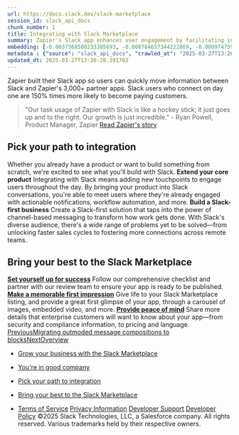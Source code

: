 ```yaml
---
url: https://docs.slack.dev/slack-marketplace
session_id: slack_api_docs
chunk_number: 1
title: Integrating with Slack Marketplace
summary: Zapier's Slack app enhances user engagement by facilitating information transfer between Slack and over 3,000 partner apps, significantly increasing customer acquisition. The document outlines pathways for integrating products with Slack, emphasizing the benefits of incorporating Slack into user interactions.
embedding: [-0.0037368580233305693, -0.008784657344222069, -0.000974759110249579, 0.02285362407565117, 0.030327340587973595, -0.02319149486720562, -0.003922687377780676, 0.03351684659719467, 0.001839709933847189, 0.008534632623195648, -0.002743516117334366, -0.016434065997600555, -0.03340872749686241, 0.011541688814759254, 0.01195389125496149, 0.05516764894127846, -0.017555799335241318, -0.005767465569078922, -0.040058039128780365, 0.031192291527986526, 0.030624667182564735, 0.04786962643265724, -0.012649906799197197, 0.04584239795804024, -0.03362496569752693, -0.008764385245740414, -0.03427368029952049, 0.021434564143419266, -0.02759733982384205, -0.003233429742977023, 0.01890728622674942, -0.02778654731810093, -0.00487886369228363, 0.04238259419798851, 0.01852886937558651, -0.0058113886043429375, -0.0028195371851325035, 0.03676041215658188, 0.03759833425283432, -0.012886417098343372, -0.03221942111849785, 0.0241240207105875, -0.003801053622737527, 0.0235158521682024, -0.002032296732068062, 0.005345126148313284, -0.035706255584955215, -0.016555700451135635, -0.012845871970057487, 0.0051728119142353535, -0.059249136596918106, -0.005713406018912792, 0.013055352494120598, -0.03127337992191315, -0.06070873886346817, -0.024921396747231483, 0.025935010984539986, -0.015015006996691227, -0.02873258665204048, 0.011190301738679409, 0.010791613720357418, -0.030192192643880844, 0.0012053563259541988, -0.008446785621345043, -0.048815663903951645, -0.02265090122818947, -0.016123225912451744, 0.016528671607375145, 0.019664118066430092, 0.04378813877701759, 0.07016914337873459, 0.014055452309548855, 0.02309689112007618, 0.006314817350357771, 0.015893472358584404, -0.03862546384334564, -0.008548147045075893, 0.07011508196592331, 0.005470138508826494, -0.05078883469104767, -0.039895858615636826, -0.0006782769341953099, -0.011839015409350395, -0.018055850639939308, -0.07562914490699768, 0.01431223377585411, -0.01946139521896839, -0.02361045591533184, -0.00975096970796585, 0.029327241703867912, 0.0017603101441636682, -0.00910225696861744, -0.02373209036886692, 0.014150056056678295, 0.05178893357515335, 0.0044430093839764595, 0.026732388883829117, 0.015542086213827133, 0.010501044802367687, 0.05305933207273483, 0.06065468117594719, -0.02859743870794773, -0.05578933283686638, -0.03732803836464882, -0.014582531526684761, -0.029300210997462273, 0.05246467888355255, -0.01412302628159523, 0.026232339441776276, -0.04289615899324417, -0.11774143576622009, 0.04095001891255379, 0.004071350675076246, -0.017271988093852997, -0.008169731125235558, -0.03151664882898331, 0.0010043228976428509, 0.0069669089280068874, -0.0033753355965018272, -0.019961444661021233, -0.0774671658873558, -0.015285303816199303, -0.020150652155280113, 0.02323204092681408, 0.016488125547766685, -0.035625163465738297, -0.030570607632398605, -0.0006343536078929901, -0.03167882561683655, -0.01929921656847, -0.005615423433482647, -0.025880951434373856, 0.06043844297528267, -0.03311140090227127, -0.044923387467861176, -0.015609660185873508, -0.05232952907681465, -0.016339462250471115, -0.020934514701366425, 0.003689556149765849, -0.0037807815242558718, -0.043842196464538574, 0.011487629264593124, -0.002660737605765462, -0.062438640743494034, -0.04749120771884918, -0.009413097985088825, -0.024691645056009293, -0.04603160545229912, -0.0013371262466534972, -0.003167544724419713, -0.008973865769803524, -0.009163073264062405, -0.011372752487659454, 0.003665905212983489, -0.007581835146993399, 0.030570607632398605, 0.09233351051807404, -0.0019461394986137748, 0.008865746669471264, 0.010014509782195091, 0.031435560435056686, -0.0051660542376339436, 0.003689556149765849, -0.02781357616186142, -0.007939978502690792, 0.02247520722448826, -0.054032400250434875, -0.08006201684474945, 0.0015575872967019677, -0.03727397695183754, -0.04178794100880623, -0.013014808297157288, 0.02384020946919918, 0.04578833654522896, -0.014460898004472256, -0.048977844417095184, -0.006666203495115042, 0.002196164336055517, -0.016934117302298546, -0.012453941628336906, -0.008494088426232338, -0.07152062654495239, -0.06719586998224258, -0.05232952907681465, 0.005399185698479414, -0.07054755836725235, 0.0035713010001927614, -0.0009646229445934296, 0.0006837673136033118, -0.035327836871147156, -0.0036456328816711903, 0.0233131293207407, -0.00970366783440113, 0.03348981589078903, -0.014541986398398876, 0.04735606163740158, 0.026854021474719048, -0.008919806219637394, 0.0006803885917179286, 0.010913247242569923, -0.00032161138369701803, 0.03651714697480202, -0.026867536827921867, 0.013778396882116795, -0.001090480014681816, 0.0007441618363372982, 0.034652095288038254, -0.07762934267520905, -0.002922588028013706, 0.05135645717382431, -0.04378813877701759, 0.009859088808298111, -0.01855590008199215, -0.04038239270448685, -0.024975456297397614, 0.0016876677982509136, 0.035895463079214096, -0.015852928161621094, 0.0237185750156641, -0.02302931807935238, 0.049031902104616165, 0.005280930548906326, -0.03838219493627548, 0.034084469079971313, 0.05095101147890091, 0.03594952076673508, -0.06941230595111847, 0.06097903847694397, 0.007946736179292202, 0.030543578788638115, 0.016501640900969505, -0.024502437561750412, -0.05143754929304123, 0.03703070804476738, -0.009061711840331554, 0.015163670293986797, -0.0003013390814885497, 0.014974461868405342, 0.02323204092681408, 0.000868329603690654, -0.016407037153840065, 0.035598136484622955, 0.020096592605113983, 0.03678744286298752, 0.010967306792736053, -0.03905794024467468, -0.05154566839337349, -0.00939282588660717, 0.03676041215658188, 0.05005903169512749, 0.04105813801288605, 0.01931273192167282, -0.008203518576920033, 0.024718673899769783, -0.0872519239783287, 0.00603438401594758, -0.00018973593250848353, 0.02377263456583023, -0.006243864074349403, -0.004061214625835419, 0.013055352494120598, -0.0937931090593338, 0.0021556196734309196, -0.0062945447862148285, 0.009872603230178356, 0.030219221487641335, 0.012210673652589321, 0.015650205314159393, 0.01166332233697176, 0.03692259266972542, -0.010663222521543503, 0.0035983307752758265, 0.016244858503341675, 0.0014199047582224011, -0.03232754021883011, 0.013136441819369793, -0.02402941696345806, -0.012264733202755451, 0.026286397129297256, -0.03411149978637695, -0.005135646089911461, 0.012298520654439926, -0.010399682447314262, 0.0008843785035423934, -0.020164167508482933, 0.06178992986679077, 0.0006377323297783732, -0.011136242188513279, 0.003135446924716234, -0.04611269384622574, 0.03808486834168434, -0.010588890872895718, 0.00344291003420949, 0.010264534503221512, 0.04684249684214592, 0.03308437019586563, -0.009561761282384396, -0.043544869869947433, 0.015974560752511024, 0.049167051911354065, -0.05089695379137993, 0.020272286608815193, -0.017447680234909058, 0.01819099858403206, 0.04049051180481911, 0.029083972796797752, -0.025205209851264954, 0.025610655546188354, -0.049221109598875046, 0.005307960323989391, 0.00960906408727169, 0.005449866410344839, -0.0557352714240551, -0.034976452589035034, 0.0011039949022233486, 0.02792169526219368, 0.0012729306472465396, -0.010994336567819118, -0.036003582179546356, -0.045031506568193436, 0.03175991401076317, 0.011724138632416725, -0.03246268630027771, -0.0009764484711922705, -0.03151664882898331, 0.010811885818839073, -0.01952897012233734, -0.023110406473279, -0.05119428038597107, 0.07162874191999435, -0.06260082125663757, -0.024380803108215332, 0.014514956623315811, -0.03319248929619789, -0.008845474570989609, 0.01416357047855854, 0.016758423298597336, -0.01821802742779255, 0.04565319046378136, -0.0011352479923516512, -0.08541390299797058, -0.03140852972865105, -0.02781357616186142, 0.020312830805778503, 0.02792169526219368, 0.01139978226274252, 0.0035679223947227, -0.026083674281835556, 0.039490412920713425, -0.03367902338504791, -0.04208526760339737, 0.002077909419313073, -0.01432574912905693, 0.021448079496622086, 0.015758324414491653, 0.03324655070900917, -0.05595150962471962, 0.008818444795906544, 0.014785254374146461, -0.058276064693927765, 0.004098380450159311, 0.0007133311009965837, 0.00954148918390274, -0.0018819438992068172, 0.0002094802912324667, -0.0071358447894454, -0.07103408873081207, -0.0029023156967014074, 0.012710723094642162, 0.05281606316566467, 0.008412999100983143, 0.043544869869947433, -0.030949024483561516, -0.04857239872217178, -0.021894069388508797, 0.017677433788776398, 0.04097704961895943, 0.02767842821776867, -0.010082083754241467, 0.02348882332444191, 0.00913604348897934, -0.017474710941314697, -0.015961047261953354, -0.013650006614625454, 0.029138032346963882, -0.015420452691614628, 0.026624269783496857, -0.016798967495560646, 0.009859088808298111, 0.044869326055049896, -0.025272782891988754, -0.005693133920431137, -0.026921596378087997, 0.04984279349446297, 0.0038753855042159557, 0.06665527820587158, -0.009359038434922695, 0.03354387730360031, -0.025434961542487144, 0.02415105141699314, -0.03665229305624962, -0.02838120050728321, 0.016096195206046104, -0.01813693903386593, -0.03746318444609642, 0.01360270380973816, -0.04589645564556122, -0.005764086730778217, -0.0039902618154883385, 0.02315095067024231, 0.015312333591282368, 0.013683793134987354, -0.016082679852843285, -0.014906887896358967, -0.014555501751601696, -0.017190899699926376, 0.010980822145938873, 0.0467614084482193, 0.03911199793219566, 0.0668715164065361, -0.07757528126239777, 0.003588194726034999, 0.001709629432298243, -0.040003977715969086, 0.03227347880601883, 0.03673338145017624, -0.034300707280635834, 0.01906946487724781, -0.02851635031402111, -0.03613872826099396, -0.015501542016863823, 0.07130438834428787, -0.03219239041209221, -0.026867536827921867, -0.014041936956346035, -0.01381894201040268, 0.03303031250834465, 0.04197714850306511, 0.029570508748292923, -0.014663620851933956, 0.009940178133547306, -0.026881052181124687, -0.01917758211493492, -0.020853424444794655, 0.011230846866965294, -0.0195019394159317, -0.01786664128303528, -0.035895463079214096, 0.01873159222304821, -0.035273779183626175, -0.007196661550551653, 0.01397436298429966, -0.0013911856804043055, -0.05584339052438736, 0.022258970886468887, -0.012859387323260307, 0.0013354368275031447, 0.04557209834456444, 0.025434961542487144, -0.014758224599063396, 0.015474512241780758, 0.005176190286874771, -0.001303339027799666, 0.0027756139170378447, -0.014933917671442032, -0.010575376451015472, -0.034949421882629395, 0.021772434934973717, 0.020393919199705124, 0.004125410225242376, -0.02875961735844612, 0.024570010602474213, 0.00449031125754118, -0.05919507518410683, 0.011588990688323975, -0.0033905399031937122, 0.022204911336302757, 0.01844778098165989, -0.005716784857213497, -0.011048396117985249, 0.020272286608815193, -0.06108715757727623, 0.0663309246301651, 0.01146059948951006, -0.013575674034655094, 0.010278048925101757, 0.012149857357144356, -0.06124933436512947, -0.005503925960510969, -0.01881268247961998, 0.02800278551876545, 0.05122131109237671, -0.015771837905049324, -0.012967505492269993, -0.02754328027367592, -0.0034361525904387236, -0.016690848395228386, -0.004845076240599155, -0.002427606377750635, -0.010501044802367687, -0.06276299804449081, -0.013481070287525654, 0.05149160698056221, 0.03340872749686241, 0.004449767060577869, -0.006460101809352636, -0.03754427284002304, -0.039598532021045685, 0.022421149536967278, -0.021123722195625305, -0.015528571791946888, 0.02811090461909771, 0.06665527820587158, -0.024367287755012512, 0.03135446831583977, 0.0029766473453491926, 0.058005768805742264, 0.016771938651800156, -0.04819398373365402, -0.001261949772015214, 0.0006233727908693254, 0.010582133196294308, -0.015501542016863823, 0.001019527087919414, 0.004399086348712444, -0.044166553765535355, -0.05741111561655998, -0.04346378147602081, -0.02794872596859932, -0.004632217343896627, -0.012237703427672386, -0.00969015248119831, 0.0006499801529571414, -0.017150353640317917, 0.02800278551876545, -0.017042234539985657, -0.02840823121368885, -0.024461891502141953, 0.039895858615636826, -0.010284806601703167, 0.01931273192167282, 0.02388075366616249, 0.049383290112018585, -0.03773348405957222, -0.0031962639186531305, 0.008892776444554329, -0.024502437561750412, 0.005463381297886372, 0.03140852972865105, 0.027245953679084778, -0.0014688960509374738, 0.02778654731810093, -0.021569712087512016, 0.06065468117594719, -0.009075227193534374, -0.03232754021883011, 0.005240385886281729, 0.007845374755561352, -0.013082382269203663, -0.01448792777955532, -0.029138032346963882, 0.012643149122595787, -0.004372056573629379, 0.024826793000102043, 0.019650602713227272, 0.015096096321940422, 0.015744809061288834, -0.020948030054569244, 0.022272484377026558, 0.015582630410790443, -0.026151249185204506, -0.011940376833081245, 0.0233131293207407, 0.011095697991549969, 0.0055681210942566395, 0.013474312610924244, -0.020393919199705124, -0.004774123430252075, -0.007615622133016586, -0.034868333488702774, -0.06060061976313591, -0.010474015027284622, 0.021948128938674927, -0.03181397542357445, -0.002723243786022067, -0.026651298627257347, 0.001033886568620801, 0.010163173079490662, -0.006713505368679762, -0.001461294014006853, -0.02851635031402111, 0.008500845171511173, 0.015109610743820667, 0.0452747717499733, -0.0007775266421958804, 0.005128888413310051, -0.012251218780875206, -0.0018329526064917445, -0.01806936413049698, -0.009919905103743076, 0.00043163076043128967, -0.035760313272476196, -0.04584239795804024, -0.0031540298368781805, 0.011467356234788895, -0.015123126097023487, -0.02755679376423359, -0.013595947064459324, 0.007358839735388756, 0.02763788402080536, -0.015744809061288834, -0.004662625957280397, -0.02401590161025524, 0.00034652938484214246, 0.012981020845472813, -0.013879758305847645, 0.00938606821000576, 0.03413853049278259, 0.005750571843236685, -0.04659922793507576, -0.030435459688305855, -0.003143893787637353, -0.007446686737239361, 0.015717780217528343, 0.020380405709147453, -0.0056762401945889, -0.049112994223833084, -0.025434961542487144, -0.002562754787504673, 0.03584140166640282, 0.016285402700304985, 0.02778654731810093, 0.006199941039085388, 0.010906490497291088, -0.01858292892575264, 0.021394019946455956, 0.025394417345523834, 0.039922889322042465, -0.017380107194185257, -0.0007031949353404343, -0.0010794992558658123, 0.016150254756212234, -0.021029118448495865, 0.020380405709147453, 0.010230747051537037, -0.002290768316015601, 0.015244759619235992, 0.015771837905049324, 0.011737653985619545, 0.004841697867959738, -0.0008066680748015642, 0.07006102055311203, -0.008190004155039787, 0.03597655147314072, 0.011088940314948559, -0.025610655546188354, -0.009629336185753345, -0.005020769778639078, 0.008872504346072674, -0.029543478041887283, 0.03767942264676094, -0.01181198563426733, 0.016339462250471115, 0.001973169157281518, 0.011365994811058044, -0.004223392810672522, 0.03178694471716881, 0.030840905383229256, 0.002047501038759947, -0.02252926677465439, 0.07006102055311203, 0.05124834179878235, -0.0013599325902760029, -9.967207734007388e-05, 0.0007652788190171123, -0.016204314306378365, -0.0576273538172245, 0.04143655300140381, 0.010095598176121712, -0.02435377426445484, 0.02821902185678482, -0.04243665188550949, 0.006172911264002323, 0.0012636391911655664, -0.022677931934595108, 0.01370406523346901, 0.04097704961895943, 0.02340773306787014, -0.03594952076673508, 0.0011099076364189386, -0.027110803872346878, 0.029435358941555023, -0.034516945481300354, -0.016244858503341675, -0.029408330097794533, -0.015812383964657784, 0.03321952000260353, -0.035490017384290695, -0.058492302894592285, 0.007075028028339148, 0.016474612057209015, -0.04238259419798851, -0.03870655223727226, -0.02735407091677189, -0.015636689960956573, -0.003564543789252639, -0.013521615415811539, 0.04338269308209419, -0.007575077470391989, 0.02794872596859932, -0.0012898242566734552, -0.0005258124438114464, 0.021015603095293045, 0.003895657602697611, 0.019988473504781723, -0.03800377994775772, -0.01870456337928772, -0.008804929442703724, -0.004513962659984827, 0.005470138508826494, -0.02346179261803627, -0.03416556119918823, -0.016380008310079575, -0.010149657726287842, 0.006926364731043577, -0.01916406862437725, 0.017785552889108658, 0.009818543680012226, 0.007385869510471821, 0.012149857357144356, 0.01205525267869234, 0.007115572690963745, -0.017217928543686867, -0.010365895926952362, 0.03173288702964783, -0.01815045438706875, 0.03257080540060997, -0.015947531908750534, -0.014447382651269436, 0.013204015791416168, 0.014474412426352501, 0.009933420456945896, 0.03227347880601883, 0.0070479982532560825, -0.05081586539745331, 0.011947134509682655, 2.6844942112802528e-05, 0.009365796111524105, 0.014190600253641605, 0.027083775028586388, 0.011217331513762474, 0.003946338314563036, 0.019434364512562752, -0.00949418731033802, 0.01360270380973816, -0.04332863166928291, -0.014974461868405342, 0.01942085102200508, 0.035273779183626175, 0.0030796981882303953, 0.06049250438809395, -0.039409324526786804, -0.01423114538192749, -0.001169879804365337, -0.007912948727607727, -0.029381301254034042, -0.010082083754241467, 0.006446586921811104, 0.014150056056678295, 0.030408428981900215, 0.0006478684954345226, -2.6429202080180403e-06, -0.010541588999330997, 0.019583027809858322, -0.03719288855791092, -0.06022220477461815, 0.021407535299658775, 0.010237504728138447, -0.059249136596918106, -0.015582630410790443, 0.006605386734008789, -0.013535129837691784, -0.017231443896889687, -0.005203220061957836, -0.029678627848625183, 0.0037402368616312742, -0.022556297481060028, -0.03749021515250206, 0.0024140914902091026, -0.040112096816301346, 0.020502038300037384, -0.0014334195293486118, -0.00040460104355588555, -0.03416556119918823, -0.005260658450424671, -0.009973964653909206, -0.1046590581536293, -0.020502038300037384, 0.00718990433961153, -0.0235158521682024, -0.003108417149633169, 0.0018718077335506678, 0.0049836039543151855, 0.02381317876279354, 0.020420949906110764, -0.0004233951331116259, 0.034489914774894714, -0.03851734474301338, -0.026502635329961777, 0.010974064469337463, 0.01375812478363514, 0.013487827964127064, 0.024772733449935913, 0.049653586000204086, -0.0005262347403913736, 0.007912948727607727, -0.005912750028073788, -0.014785254374146461, -0.0019478288013488054, 0.024542981758713722, 0.015798868611454964, -0.020272286608815193, 0.02284010872244835, -0.0032587700989097357, 0.03757130354642868, -0.00454437080770731, 0.029246151447296143, 8.409831207245588e-05, -0.0363009087741375, -0.009805029258131981, -0.013149956241250038, 0.011149757541716099, 0.00592626491561532, -0.011480871587991714, 0.014555501751601696, -0.025691743940114975, -0.0014047004515305161, 0.0036963135935366154, 0.011832257732748985, -0.03708476945757866, 0.010034781880676746, 0.016163770109415054, -0.021718375384807587, -0.005392428021878004, -0.004973467439413071, 0.053383685648441315, 0.020461494103074074, -0.027110803872346878, 0.012913446873426437, -0.027178378775715828, 0.012332307174801826, -0.0032165360171347857, -0.03297625109553337, -0.020934514701366425, 0.02731352671980858, -0.0008307414245791733, 0.02409699186682701, 0.007527775596827269, 0.025448476895689964, -0.02296174317598343, 0.030327340587973595, 0.020704761147499084, -0.008061612956225872, -0.004054457414895296, -0.013285105116665363, 0.010534831322729588, 0.022015703842043877, 0.04576130956411362, 0.029867835342884064, -0.007122329901903868, 0.010419955477118492, -0.00011909968452528119, 0.03162476792931557, -0.006578356958925724, 0.005503925960510969, -0.04403140768408775, 0.034733183681964874, 0.016771938651800156, 0.04403140768408775, 0.044247642159461975, -0.0035814372822642326, 0.005159297026693821, -0.013264833018183708, 0.008277850225567818, 0.010507801547646523, -0.016528671607375145, 0.044923387467861176, -0.0027519629802554846, -0.02767842821776867, -0.004706548992544413, -0.013454040512442589, -0.0035071056336164474, 0.015001491643488407, -0.010859187692403793, 0.01912352256476879, -0.015988076105713844, 0.01952897012233734, 0.012332307174801826, 0.020975058898329735, 0.005270794499665499, -0.026002585887908936, 0.016298918053507805, 0.011082183569669724, -0.0021910963114351034, -0.02811090461909771, 0.03624684736132622, -0.008291365578770638, -0.04105813801288605, 0.004132167901843786, 0.04257180169224739, -0.022177880629897118, -0.014636591076850891, 0.011893074959516525, -0.040463484823703766, -0.0067506711930036545, -0.002794196829199791, 0.013129684142768383, -0.007885918952524662, -0.02362397126853466, 0.020596642047166824, 0.009527974762022495, -0.0009088741498999298, 0.026151249185204506, -0.015123126097023487, -0.03613872826099396, -0.017082780599594116, 0.010034781880676746, 0.05611369013786316, -0.0477074459195137, 0.010528073646128178, -0.012771540321409702, 0.012670178897678852, 0.029056943953037262, -0.025989070534706116, -0.008487330749630928, 0.0180828794836998, -0.00964285060763359, -0.007399384398013353, -0.006916228216141462, 0.0014917023945599794, 0.012136342003941536, -0.02363748662173748, -0.015150154940783978, 0.01206201035529375, -0.05200517177581787, -0.00027515404508449137, 0.015825897455215454, 0.010109113529324532, -0.0069669089280068874, 0.0027874393854290247, -0.019772237166762352, 0.03294922411441803, -0.03732803836464882, -0.021758921444416046, -0.00580801023170352, -0.013616219162940979, 0.01381218433380127, 0.022231940180063248, 0.02336718887090683, -0.024651100859045982, -0.004341647960245609, 0.008406241424381733, -0.03189506381750107, 0.02808387391269207, 0.0021471730433404446, -0.026435062289237976, 0.020812880247831345, 0.014514956623315811, 0.01432574912905693, -0.0005021614488214254, 0.004632217343896627, 0.029651597142219543, 0.0006453344249166548, -0.035381898283958435, 0.021421048790216446, 0.0277324877679348, -0.005419457796961069, -0.013244559988379478, -0.00041558186057955027, 0.04335566237568855, 0.02867852710187435, 0.0022029217798262835, -0.008852231316268444, 0.04070675000548363, -0.00914955884218216, -0.0229076836258173, -0.002833052072674036, 0.026759417727589607, 0.015339363366365433, 0.016001591458916664, -0.010203717276453972, 0.006858790293335915, 0.025124119594693184, -0.03357090801000595, -0.026745902374386787, 0.0030273280572146177, 0.013947333209216595, 0.011170029640197754, 0.011284906417131424, -0.015839412808418274, -0.005338368937373161, 0.024813277646899223, -0.03259783610701561, 0.020447978749871254, 0.004260558634996414, 0.026326943188905716, -0.015974560752511024, 0.009264434687793255, -0.00029141412233002484, -0.010338866151869297, -0.017231443896889687, 0.00015151422121562064, 0.012541787698864937, -0.028948824852705002, 0.0024107126519083977, -0.06481725722551346, -0.04073378071188927, -0.029219122603535652, 0.0030628046952188015, -0.03273298591375351, -0.015217729844152927, 0.017461195588111877, -0.00573029974475503, -0.006402663886547089, 0.008257578127086163, 0.012467456050217152, 0.024367287755012512, 0.0008138478151522577, -0.02409699186682701, 0.006132366601377726, -0.006142502650618553, -0.030408428981900215, 0.016352977603673935, 0.001561810728162527, 0.01205525267869234, 0.022069761529564857, -0.01432574912905693, 0.020664216950535774, -0.012318792752921581, -0.04240962490439415, -0.0010854119900614023, -0.009460399858653545, 0.04105813801288605, -0.014095996506512165, -0.0016876677982509136, -0.019637087360024452, 0.022556297481060028, 0.03175991401076317, 0.0140689667314291, -0.009940178133547306, 0.003760509192943573, -0.009913148358464241, 0.01443386822938919, -0.012433668598532677, 0.013744610361754894, -0.025353873148560524, 0.005615423433482647, 0.049356259405612946, 0.006230349186807871, -0.016825998201966286, -0.021542683243751526, 0.02821902185678482, 0.0032013319432735443, 0.011737653985619545, -0.012095797806978226, 0.02332664467394352, -0.005578257609158754, 0.02401590161025524, -0.0069669089280068874, 0.03230050951242447, -0.0007120640366338193, -0.008068369701504707, -0.003184438217431307, 0.016217829659581184, -0.020380405709147453, -0.020083079114556313, -0.015393422916531563, -0.010649708099663258, -0.014596045948565006, -0.0012391435448080301, 0.007352082524448633, -0.00023608766787219793, 0.02786763571202755, -0.03224645182490349, 0.005280930548906326, 0.002684388542547822, 0.0483831912279129, 0.03808486834168434, -0.009163073264062405, 0.016312433406710625, -0.01832614652812481, 0.002432674402371049, -0.01877213642001152, 0.024894367903470993, 0.02786763571202755, 0.026191793382167816, 0.000844678608700633, 0.0018802545964717865, -0.013595947064459324, 0.0010583823313936591, 0.021042633801698685, -0.03154367581009865, 0.003493590746074915, -0.026786448433995247, -0.0010262845316901803, 0.009744212031364441, -0.022542782127857208, 0.0016944252420216799, -0.0021742028184235096, 0.005041041877120733, -0.000382217054720968, 0.012413396500051022, -0.012879659421741962, -0.010697009973227978, 0.010933519341051579, 0.021826494485139847, -0.003458114108070731, 0.0235158521682024, 0.039598532021045685, 0.05241061747074127, 0.007385869510471821, 0.015542086213827133, 0.011690352112054825, 0.03197615221142769, 0.011643050238490105, -0.012764782644808292, -0.0015626554377377033, 0.0008911359473131597, -0.0056559680961072445, 0.012758025899529457, -0.06227646395564079, 0.004503826145082712, -0.029246151447296143, -0.011420054361224174, 0.0010229058098047972, -0.01923164166510105, 0.022110307589173317, -9.212276199832559e-05, -0.01931273192167282, 0.026908081024885178, 0.017853127792477608, -0.022137336432933807, 0.0006081686005927622, 0.0277324877679348, -0.025894466787576675, 0.008142701350152493, 0.0927119255065918, -0.011014608666300774, 0.020569613203406334, 0.025016000494360924, -0.0020998709369450808, 0.01410951092839241, 0.0023363810032606125, 0.020461494103074074, -0.004294346086680889, -0.002954685827717185, -0.03784159943461418, 0.01813693903386593, 0.020948030054569244, 0.0025999206118285656, 0.015406937338411808, -0.04127437621355057, -0.01827208697795868, 0.03740912675857544, 0.01829911768436432, -0.005237007513642311, 0.008095399476587772, 0.03708476945757866, -0.0069939387030899525, 0.010257776826620102, -0.016582731157541275, -0.0002131757646566257, 0.0072642359882593155, -0.008298122324049473, 0.007203419227153063, -0.016920601949095726, -0.021218325942754745, -0.02792169526219368, 0.02835417166352272, 0.020434465259313583, 0.003316208254545927, -0.0024630827829241753, -0.03240862861275673, -0.02875961735844612, 0.0285433791577816, -0.01442035287618637, -0.01135923806577921, -0.004811289254575968, 0.0002061015838989988, -0.02381317876279354, -0.005875584203749895, -0.020177682861685753, -0.010088841430842876, -0.020515553653240204, -0.0030949024949222803, -0.013143198564648628, -0.024583525955677032, 0.02867852710187435, 0.010859187692403793, -0.017001690343022346, 0.01140653993934393, -0.010676737874746323, 0.034300707280635834, 0.016055651009082794, -0.024448378011584282, -0.0030594258569180965, -0.043761108070611954, 0.004429494496434927, 0.02302931807935238, 0.020353375002741814, -0.03138149902224541, 0.020515553653240204, -0.0020694625563919544, -0.006588493008166552, 0.015852928161621094, 0.00935228168964386, 0.012352580204606056, 0.04251774027943611, 0.04189606010913849, 0.019974960014224052, -0.013467555865645409, -0.0018937693675979972, -0.0018802545964717865, 0.010068569332361221, 0.0008835337939672172, -0.008723840117454529, -0.0017434166511520743, 0.010386168025434017, 0.007784557994455099, 0.010582133196294308, -0.04516665264964104, 0.0028668390586972237, -0.01169710885733366, 0.01873159222304821, -0.005912750028073788, -0.0077237412333488464, -0.02786763571202755, 0.005960052367299795, 0.06195210665464401, -0.006770943757146597, -0.006308059673756361, 0.010298321023583412, -0.030543578788638115, 0.016069166362285614, -0.012339064851403236, -0.008142701350152493, 0.004385571461170912, 0.025407932698726654, -0.004186226986348629, -0.0017222996102645993, -0.01952897012233734, -0.010534831322729588, -0.03592249006032944, 0.021637286990880966, 0.0018887013429775834, 0.012514757923781872, -0.0065952506847679615, -0.015974560752511024, 0.020258771255612373, -0.0008649508818052709, 0.025813378393650055, 0.005449866410344839, -0.013399980962276459, 0.022272484377026558, 0.0032756635919213295, -0.03321952000260353, 0.021515652537345886, -0.015204214490950108, 0.003750372910872102, 0.02754328027367592, -0.030543578788638115, 0.009892875328660011, 0.01940733566880226, -0.034516945481300354, -0.0029361029155552387, 0.04362596198916435, 0.02294822782278061, 0.039895858615636826, 0.04857239872217178, -0.026475606486201286, -0.026299912482500076, 0.010818643495440483, -0.007939978502690792, 0.00035307565121911466, 0.01192010473459959, 0.010791613720357418, -0.03843625634908676, 0.03457100689411163, 0.014812284149229527, 0.00573029974475503, 0.014460898004472256, -0.013548644259572029, 0.0012678626226261258, -0.025989070534706116, -0.0012543477350845933, -0.020110107958316803, 0.009933420456945896, 0.02293471246957779, 0.024502437561750412, -0.011149757541716099, 0.04673437774181366, -0.035138629376888275, -0.012453941628336906, -0.030165161937475204, 0.0018937693675979972, -0.01888025552034378, 0.011095697991549969, -0.02775951661169529, -0.030651697888970375, -0.03638199716806412, 0.025205209851264954, -0.015812383964657784, 0.006037762854248285, -0.016785454005002975, -0.01170386653393507, -0.0014038558583706617, -0.011480871587991714, 0.010095598176121712, -0.02400238625705242, 0.016407037153840065, 0.0031253108754754066, 0.006226970814168453, -0.039787739515304565, 0.024840308353304863, -0.039490412920713425, -0.02886773645877838, -0.013487827964127064, -0.024948427453637123, 0.02281307987868786, -0.0011208885116502643, 0.021542683243751526, -0.004165954887866974, -0.005017390940338373, -0.013839214108884335, -0.014717679470777512, 0.04819398373365402, -0.024407831951975822, 0.04324754327535629, 0.0037875387351959944, 0.005132267251610756, 0.01801530458033085, -0.020488524809479713, 0.008223790675401688, -0.01831263117492199, -0.003682798705995083, 0.022083276882767677, -0.008021067827939987, -0.0058654481545090675, -0.0013548644492402673, 0.026948625221848488, 0.010122627951204777, 0.029192091897130013, 0.013339164666831493, 0.00178396119736135, -0.006314817350357771, 0.016420552507042885, -0.016812482848763466, 0.012771540321409702, 0.01827208697795868, 0.02821902185678482, 0.02835417166352272, 0.016853027045726776, 0.004601809196174145, 0.029246151447296143, 0.010852430947124958, -0.03213833272457123, -0.01817748323082924, -0.010784856043756008, 0.006500646471977234, -0.029246151447296143, 0.021177781745791435, 0.00923740491271019, 0.01925867237150669, -0.029273182153701782, -0.009379311464726925, -0.034949421882629395, 0.0470317043364048, -0.016663819551467896, 0.0016243169084191322, 0.020488524809479713, 0.0038652492221444845, 0.006487131584435701, -0.019907385110855103, -0.025272782891988754, 0.015906987711787224, -0.02344827726483345, -0.002978336764499545, -0.0017062508268281817, 0.021191297098994255, 0.013987877406179905, 0.02369154617190361, -0.016298918053507805, 0.03862546384334564, -0.013183743692934513, -0.0047133066691458225, 0.027300013229250908, 0.0180828794836998, -0.0065411911346018314, 0.024340258911252022, 0.0020914243068546057, -0.014406838454306126, 0.006095200777053833, -0.004963331390172243, -0.013183743692934513, 0.03219239041209221, 0.008480573073029518, -0.034868333488702774, -0.0014857896603643894, 0.006162775214761496, -0.004091623239219189, -0.040274277329444885, 0.009169830940663815, 0.01129842083901167, -0.020975058898329735, -0.012913446873426437, 0.005828282330185175, 0.003010434564203024, 0.003615224501118064, 0.0039835041388869286, 0.020447978749871254, -0.016325948759913445, 0.009109013713896275, -0.011034880764782429, 0.001983305439352989, 0.004341647960245609, -0.01892079971730709, -0.058816660195589066, 0.004287588410079479, -0.016758423298597336, -0.003449667477980256, -0.01443386822938919, 0.011061910539865494, 0.00020187818154226989, -0.004331511911004782, 0.0034260163083672523, -0.016961146146059036, 0.016623275354504585, 0.015798868611454964, 0.008629236370325089, -0.006449965760111809, 0.00964285060763359, 0.006257378961890936, 0.0038922789972275496, 0.010676737874746323, -0.013082382269203663, -0.00698042381554842, 0.019920900464057922, -0.005659346468746662, 0.021434564143419266, 0.007500745821744204, 0.017326047644019127, 0.05530279874801636, 0.019434364512562752, 0.03211130201816559, 0.002302593784406781, -0.005084965378046036, 0.0023634107783436775, 0.01881268247961998, -0.0005667793448083103, -0.01169710885733366, 0.011845773085951805, -0.03281407430768013, 0.013339164666831493, -0.011136242188513279, -0.012210673652589321, 0.0048991357907652855, 0.005774222780019045, 0.0010592269245535135, 0.026516150683164597, 0.020650701597332954, -0.007615622133016586, -0.0021319687366485596, 0.017474710941314697, -0.022164367139339447, 0.015650205314159393, -0.016325948759913445, 0.03251674771308899, 0.010399682447314262, 0.006426314823329449, -0.02304283156991005, 0.013278347440063953, 0.017623374238610268, 0.029921894893050194, 0.0016969592543318868, 0.015717780217528343, -0.034192588180303574, 0.016109710559248924, 0.031165260821580887, 0.03354387730360031, 0.011075425893068314, 0.00459167268127203, 0.01827208697795868, -0.0015491405501961708, 0.040571603924036026, 0.012582332827150822, -0.0037740240804851055, 0.012278248555958271, 0.04324754327535629, 0.010318594053387642, 0.029138032346963882, -0.03178694471716881, 0.03262486681342125, -0.0024782870896160603, -0.039490412920713425, 0.009892875328660011, 0.012656664475798607, -0.03246268630027771, -0.035571105778217316, -0.016663819551467896, -0.0028550135903060436, 0.0011521416017785668, 0.02342124842107296, -0.025489021092653275, 0.007939978502690792, 0.016325948759913445, -0.0032976253423839808, 0.0062675150111317635, -0.02884070575237274, 0.01875862292945385, -0.019907385110855103, -0.003395607927814126, -0.04670734703540802, -0.013575674034655094, -0.0069939387030899525, -0.006392527837306261, -0.026164764538407326, 0.017717977985739708, 0.014852828346192837, 0.01835317723453045, 0.022542782127857208, 0.04203120619058609, -0.019961444661021233, -0.015879957005381584, -0.008122429251670837, -0.02305634692311287]
metadata : {"source": "slack_api_docs", "crawled_at": "2025-03-27T13:26:27.015830", "url_path": "/slack-marketplace", "chunk_size": 3427}
updated_dt: 2025-03-27T13:26:28.391702
---
```

Zapier built their Slack app so users can quickly move information between Slack and Zapier's 3,000+ partner apps. Slack users who connect on day one are 150% times more likely to become paying customers.
> "Our task usage of Zapier with Slack is like a hockey stick; it just goes up and to the right. Our growth is just incredible." - Ryan Powell, Product Manager, Zapier
[Read Zapier's story](https://slack.com/blog/productivity/zapier-unlocks-growth-by-building-on-top-of-slack?utm_source=slackapi&utm_medium=api_directory_landing_page)
## Pick your path to integration[​](https://docs.slack.dev/slack-marketplace#pick-your-path-to-integration "Direct link to Pick your path to integration")
Whether you already have a product or want to build something from scratch, we're excited to see what you'll build with Slack.
**Extend your core product**
Integrating with Slack means adding new touchpoints to engage users throughout the day.
By bringing your product into Slack conversations, you're able to meet users where they're already engaged with actionable notifications, workflow automation, and more.
**Build a Slack-first business**
Create a Slack-first solution that taps into the power of channel-based messaging to transform how work gets done.
With Slack's diverse audience, there's a wide range of problems yet to be solved—from unlocking faster sales cycles to fostering more connections across remote teams.
## Bring your best to the Slack Marketplace[​](https://docs.slack.dev/slack-marketplace#bring-your-best-to-the-slack-marketplace "Direct link to Bring your best to the Slack Marketplace")
**[Set yourself up for success](https://docs.slack.dev/slack-marketplace/is-your-slack-app-ready-for-the-slack-marketplace)**
Follow our comprehensive checklist and partner with our review team to ensure your app is ready to be published.
**[Make a memorable first impression](https://docs.slack.dev/slack-marketplace/slack-marketplace-review-guide#links)**
Give life to your Slack Marketplace listing, and provide a great first glimpse of your app, through a carousel of images, embedded video, and more.
**[Provide peace of mind](https://docs.slack.dev/slack-marketplace/slack-marketplace-review-guide#security)**
Share more details that enterprise customers will want to know about your app—from security and compliance information, to pricing and language.
[PreviousMigrating outmoded message compositions to blocks](https://docs.slack.dev/messaging/migrating-outmoded-message-compositions-to-blocks)[NextOverview](https://docs.slack.dev/slack-marketplace/)
  * [Grow your business with the Slack Marketplace](https://docs.slack.dev/slack-marketplace#grow-your-business-with-the-slack-marketplace)
  * [You're in good company](https://docs.slack.dev/slack-marketplace#youre-in-good-company)
  * [Pick your path to integration](https://docs.slack.dev/slack-marketplace#pick-your-path-to-integration)
  * [Bring your best to the Slack Marketplace](https://docs.slack.dev/slack-marketplace#bring-your-best-to-the-slack-marketplace)


  * [Terms of Service](https://slack.com/terms-of-service/user) [Privacy Information](https://slack.com/trust/privacy/privacy-policy) [Developer Support](https://docs.slack.dev/developer-support) [Developer Policy](https://docs.slack.dev/developer-policy)
©2025 Slack Technologies, LLC, a Salesforce company. All rights reserved. Various trademarks held by their respective owners.